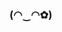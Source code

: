 ### (◠‿◠✿)


<!--
[![Nneka Nnagbo](https://github.com/nnekannagbo/nnekannagbo/blob/master/intro2.png)](https://nnekannagbo.github.io)

**nnekannagbo/nnekannagbo** is a ✨ _special_ ✨ repository because its `README.md` (this file) appears on your GitHub profile.

Here are some ideas to get you started:

- 🔭 I’m currently working on ...
- 🌱 I’m currently learning ...
- 👯 I’m looking to collaborate on ...
- 🤔 I’m looking for help with ...
- 💬 Ask me about ...
- 📫 How to reach me: ...
- 😄 Pronouns: ...
- ⚡ Fun fact: ...
-->


